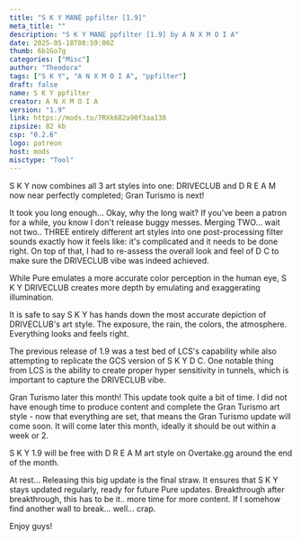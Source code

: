 ```yaml
---
title: "S K Y MANE ppfilter [1.9]"
meta_title: ""
description: "S K Y MANE ppfilter [1.9] by A N X M O I A"
date: 2025-05-18T08:59:00Z
thumb: 6b1Go7g
categories: ["Misc"]
author: "Theodora"
tags: ["S K Y", "A N X M O I A", "ppfilter"]
draft: false
name: S K Y ppfilter
creator: A N X M O I A
version: "1.9"
link: https://mods.to/7RXk682a90f3aa138
zipsize: 82 kb
csp: "0.2.6"
logo: patreon
host: mods
misctype: "Tool"
---
```

S K Y now combines all 3 art styles into one:
DRIVECLUB and D R E A M now near perfectly completed; Gran Turismo is next!

It took you long enough...
Okay, why the long wait? If you've been a patron for a while, you know I don't release buggy messes. Merging TWO... wait not two.. THREE entirely different art styles into one post-processing filter sounds exactly how it feels like: it's complicated and it needs to be done right. On top of that, I had to re-assess the overall look and feel of D C to make sure the DRIVECLUB vibe was indeed achieved.

While Pure emulates a more accurate color perception in the human eye, 
S K Y DRIVECLUB creates more depth by emulating and exaggerating illumination.

It is safe to say S K Y has hands down the most accurate depiction of DRIVECLUB's art style. The exposure, the rain, the colors, the atmosphere. Everything looks and feels right.

The previous release of 1.9 was a test bed of LCS's capability while also attempting to replicate the GCS version of S K Y D C. One notable thing from LCS is the ability to create proper hyper sensitivity in tunnels, which is important to capture the DRIVECLUB vibe.


Gran Turismo later this month!
This update took quite a bit of time. I did not have enough time to produce content and complete the Gran Turismo art style - now that everything are set, that means the Gran Turismo update will come soon. It will come later this month, ideally it should be out within a week or 2.

S K Y 1.9 will be free with D R E A M art style on Overtake.gg around the end of the month.

At rest...
Releasing this big update is the final straw. It ensures that S K Y stays updated regularly, ready for future Pure updates. Breakthrough after breakthrough, this has to be it.. more time for more content. If I somehow find another wall to break... well... crap.


Enjoy guys!